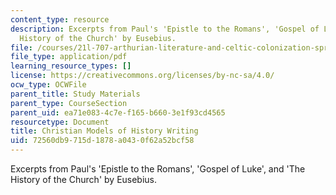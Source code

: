 ```yaml
---
content_type: resource
description: Excerpts from Paul's 'Epistle to the Romans', 'Gospel of Luke', and 'The
  History of the Church' by Eusebius.
file: /courses/21l-707-arthurian-literature-and-celtic-colonization-spring-2005/72560db9715d1878a0430f62a52bcf58_5_chris_mod_hist.pdf
file_type: application/pdf
learning_resource_types: []
license: https://creativecommons.org/licenses/by-nc-sa/4.0/
ocw_type: OCWFile
parent_title: Study Materials
parent_type: CourseSection
parent_uid: ea71e083-4c7e-f165-b660-3e1f93cd4565
resourcetype: Document
title: Christian Models of History Writing
uid: 72560db9-715d-1878-a043-0f62a52bcf58
---
```

Excerpts from Paul's 'Epistle to the Romans', 'Gospel of Luke', and 'The History of the Church' by Eusebius.